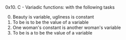 0x10. C - Variadic functions: with the following tasks 

0. Beauty is variable, ugliness is constant
1. To be is to be the value of a variable
2. One woman's constant is another woman's variable
3. To be is a to be the value of a variable


